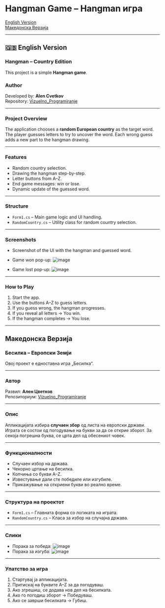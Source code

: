 # Hangman Game – Hangman игра

[English Version](#english-version)  
[Македонска Верзија](#македонска-верзија)

---

## 🇬🇧 English Version

### Hangman – Country Edition  
This project is a simple **Hangman game**.

### Author
Developed by: **Alen Cvetkov**  
Repository: [Vizuelno_Programiranje](https://github.com/AlenCvetkov/Vizuelno_Programiranje)

---

### Project Overview
The application chooses a **random European country** as the target word. The player guesses letters to try to uncover the word. Each wrong guess adds a new part to the hangman drawing.

---

### Features
- Random country selection.
- Drawing the hangman step-by-step.
- Letter buttons from A–Z.
- End game messages: win or lose.
- Dynamic update of the guessed word.

---

### Structure
- `Form1.cs` – Main game logic and UI handling.
- `RandomCountry.cs` – Utility class for random country selection.

---

### Screenshots
- Screenshot of the UI with the hangman and guessed word.
- Game won pop-up:
  ![image](https://github.com/user-attachments/assets/08f37391-72a9-4e06-ab85-d38404b2e525)

- Game lost pop-up:
![image](https://github.com/user-attachments/assets/04f202ff-a5ee-45c9-9db3-fb301f3014f9)

---

### How to Play
1. Start the app.
2. Use the buttons A–Z to guess letters.
3. If you guess wrong, the hangman progresses.
4. If you reveal all letters → You win.
5. If the hangman completes → You lose.

---

## Македонска Верзија

### Бесилка – Европски Земји  
Овој проект е едноставна игра „Бесилка“.

---

### Автор  
Развил: **Ален Цветков**  
Репозиториум: [Vizuelno_Programiranje](https://github.com/AlenCvetkov/Vizuelno_Programiranje)

---

### Опис  
Апликацијата избира **случаен збор** од листа на европски држави. Играта се состои од погодување на букви за да се открие зборот. За секоја погрешна буква, се црта дел од обесениот човек.

---

### Функционалности
- Случаен избор на држава.
- Чекорно цртање на бесилка.
- Копчиња со букви A–Z.
- Известување дали сте победиле или изгубиле.
- Прикажување на откриени букви во реално време.

---

### Структура на проектот
- `Form1.cs` – Главната форма со логиката на играта.
- `RandomCountry.cs` – Класа за избор на случајна држава.

---

### Слики
- Порака за победа:
  ![image](https://github.com/user-attachments/assets/08f37391-72a9-4e06-ab85-d38404b2e525)
- Порака за изгуба:
![image](https://github.com/user-attachments/assets/04f202ff-a5ee-45c9-9db3-fb301f3014f9)

---

### Упатство за игра
1. Стартувај ја апликацијата.
2. Притискај на буквите A–Z за да погодуваш.
3. Ако згрешиш, се додава нов дел на бесилката.
4. Ако го погодиш зборот → Победуваш.
5. Ако се заврши бесилката → Губиш.

